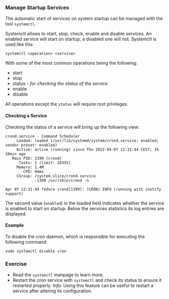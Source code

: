 ### Manage Startup Services
The automatic start of services on system startup can be managed with the tool `systemctl`.

Systemctl allows to start, stop, check, enable and disable services. An enabled service will start on startup, a disabled one will not.
Systemctl is used like this:

~~~~
systemctl <operation> <service>
~~~~

With some of the most common operations being the following:
- start
- stop
- status - *for checking the status of the service*
- enable
- disable

All operations except the `status` will require root privileges.

#### Checking a Service
Checking the status of a service will bring up the following view:

~~~~
crond.service - Command Scheduler
     Loaded: loaded (/usr/lib/systemd/system/crond.service; enabled; vendor preset: enabled)
     Active: active (running) since Thu 2022-04-07 12:31:44 CEST; 1h 20min ago
   Main PID: 1399 (crond)
      Tasks: 1 (limit: 18355)
     Memory: 1.4M
        CPU: 94ms
     CGroup: /system.slice/crond.service
             -1399 /usr/sbin/crond -n

Apr 07 12:31:44 fedora crond[1399]: (CRON) INFO (running with inotify support)
~~~~

The second value (`enabled`) in the loaded field indicates whether the service is enabled to start on startup.
Below the services statistics its log entries are displayed.

#### Example
To disable the cron daemon, which is responsible for executing the following command:

~~~~
sudo systemctl disable cron
~~~~

### Exercise
- Read the `systemctl` manpage to learn more.
- Restart the cron service with `systemctl` and check its status to ensure it restarted properly. *Info:* Using this feature can be useful to restart a service after altering its configuration.
